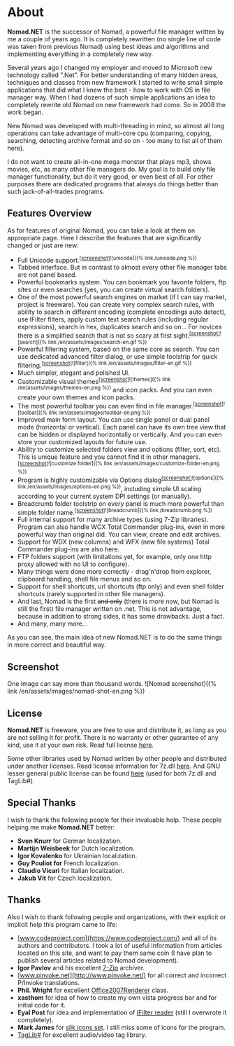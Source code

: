 # About

**Nomad.NET** is the successor of Nomad, a powerful file manager written by me a couple of years ago. It is completely rewritten (no single line of code was taken from previous Nomad) using best ideas and algorithms and implementing everything in a completely new way.

Several years ago I changed my employer and moved to Microsoft new technology called ".Net". For better understanding of many hidden areas, techniques and classes from new framework I started to write small simple applications that did what I knew the best - how to work with OS in file manager way. When I had dozens of such simple applications an idea to completely rewrite old Nomad on new framework had come. So in 2008 the work began.

New Nomad was developed with multi-threading in mind, so almost all long operations can take advantage of multi-core cpu (comparing, copying, searching, detecting archive format and so on - too many to list all of them here).

I do not want to create all-in-one mega monster that plays mp3, shows movies, etc, as many other file managers do. My goal is to build only file manager functionality, but do it very good, or even best of all. For other purposes there are dedicated programs that always do things better than such jack-of-all-trades programs.

## Features Overview

As for features of original Nomad, you can take a look at them on appropriate page. Here I describe the features that are significantly changed or just are new:

- Full Unicode support.<sup class='inline-screenshot'>[[screenshot]](/unicode.png)![unicode]({% link /unicode.png %})</sup>
- Tabbed interface. But in contrast to almost every other file manager tabs are not panel based.
- Powerful bookmarks system. You can bookmark you favorite folders, ftp sites or even searches (yes, you can create virtual search folders).
- One of the most powerful search engines on market (if I can say market, project is freeware). You can create very complex search rules, with ability to search in different encoding (complete encodings auto detect), use IFilter filters, apply custom text search rules (including regular expressions), search in hex, duplicates search and so on... For novices there is a simplified search that is not so scary at first sight.<sup class='inline-screenshot'>[[screenshot]](/en/assets/images/search-en.gif)![search]({% link /en/assets/images/search-en.gif %})</sup>
- Powerful filtering system, based on the same core as search. You can use dedicated advanced filter dialog, or use simple toolstrip for quick filtering.<sup class='inline-screenshot'>[[screenshot]](/en/assets/images/filter-en.gif)![filter]({% link /en/assets/images/filter-en.gif %})</sup>
- Much simpler, elegant and polished UI.
- Customizable visual themes<sup class='inline-screenshot'>[[screenshot]](/en/assets/images/themes-en.png)![themes]({% link /en/assets/images/themes-en.png %})</sup> and icon packs. And you can even create your own themes and icon packs.
- The most powerful toolbar you can even find in file manager.<sup class='inline-screenshot'>[[screenshot]](/en/assets/images/toolbar-en.png)![toolbar]({% link /en/assets/images/toolbar-en.png %})</sup>
- Improved main form layout. You can use single panel or dual panel mode (horizontal or vertical). Each panel can have its own tree view that can be hidden or displayed horizontally or vertically. And you can even store your customized layouts for future use.
- Ability to customize selected folders view and options (filter, sort, etc). This is unique feature and you cannot find it in other managers.<sup class='inline-screenshot'>[[screenshot]](/en/assets/images/customize-folder-en.png)![customize folder]({% link /en/assets/images/customize-folder-en.png %})</sup>
- Program is highly customizable via Options dialog<sup class='inline-screenshot'>[[screenshot]](/en/assets/images/options-en.png)![options]({% link /en/assets/images/options-en.png %})</sup>, including simple UI scaling according to your current system DPI settings (or manually).
- Breadcrumb folder toolstrip on every panel is much more powerful than simple folder name.<sup class='inline-screenshot'>[[screenshot]](/breadcrumb.png)![breadcrumb]({% link /breadcrumb.png %})</sup>
- Full internal support for many archive types (using 7-Zip libraries). Program can also handle WCX Total Commander plug-ins, even in more powerful way than original did. You can view, create and edit archives.
- Support for WDX (new columns) and WFX (new file systems) Total Commander plug-ins are also here.
- FTP folders support (with limitations yet, for example, only one http proxy allowed with no UI to configure).
- Many things were done more correctly - drag'n'drop from explorer, clipboard handling, shell file menus and so on.
- Support for shell shortcuts, url shortcuts (ftp only) and even shell folder shortcuts (rarely supported in other file managers).
- And last, Nomad is the first ~~and only~~ (there is more now, but Nomad is still the first) file manager written on .net. This is not advantage, because in addition to strong sides, it has some drawbacks. Just a fact.
- And many, many more...

As you can see, the main idea of new Nomad.NET is to do the same things in more correct and beautiful way.

## Screenshot

One image can say more than thousand words.
![Nomad screenshot]({% link /en/assets/images/nomad-shot-en.png %})

## License

**Nomad.NET** is freeware, you are free to use and distribute it, as long as you are not selling it for profit. There is no warranty or other guarantee of any kind, use it at your own risk. Read full license [here](license.txt).

Some other libraries used by Nomad written by other people and distributed under another licenses. Read license information for 7z.dll [here](7z-license.txt). And GNU lesser general public license can be found [here](copying.txt) (used for both 7z.dll and TagLib#).

## Special Thanks

I wish to thank the following people for their invaluable help. These people helping me make **Nomad.NET** better:
- **Sven Knurr** for German localization.
- **Martijn Weisbeek** for Dutch localization.
- **Igor Kovalenko** for Ukrainian localization.
- **Guy Pouliot for** French localization.
- **Claudio Vicari** for Italian localization.
- **Jakub Vít** for Czech localization.

## Thanks

Also I wish to thank following people and organizations, with their explicit or implicit help this program came to life:

- [www.codeproject.com](https://www.codeproject.com/) and all of its authors and contributors. I took a lot of useful information from articles located on this site, and want to pay them same coin (I have plan to publish several articles related to Nomad development).
- **Igor Pavlov** and his excellent [7-Zip](https://www.7-zip.org/) archiver.
- [www.pinvoke.net](http://www.pinvoke.net/) for all correct and incorrect P/Invoke translations.
- **Phil. Wright** for excellent [Office2007Renderer](https://www.codeproject.com/Articles/16666/Office-2007-ToolStrip-Renderer) class.
- **xasthom** for idea of how to create my own vista progress bar and for initial code for it.
- **Eyal Post** for idea and implementation of [IFilter reader](https://www.codeproject.com/Articles/13391/Using-IFilter-in-C) (still I overwrote it completely).
- **Mark James** for [silk icons set](http://www.famfamfam.com/). I still miss some of icons for the program.
- [TagLib#](https://github.com/mono/taglib-sharp/) for excellent audio/video tag library.
